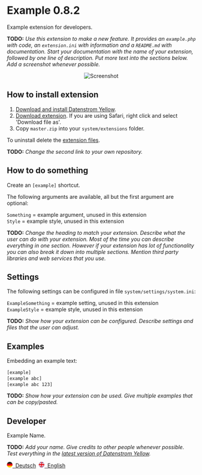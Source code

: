 Example 0.8.2
=============
Example extension for developers.

**TODO:** *Use this extension to make a new feature. It provides an `example.php` with code, an `extension.ini` with information and a `README.md` with documentation. Start your documentation with the name of your extension, followed by one line of description. Put more text into the sections below. Add a screenshot whenever possible.* 

<p align="center"><img src="example-screenshot.png?raw=true" alt="Screenshot"></p>

## How to install extension

1. [Download and install Datenstrom Yellow](https://github.com/datenstrom/yellow/).
2. [Download extension](https://github.com/schulle4u/yellow-extension-example/archive/master.zip). If you are using Safari, right click and select 'Download file as'.
3. Copy `master.zip` into your `system/extensions` folder.

To uninstall delete the [extension files](extension.ini).

**TODO:** *Change the second link to your own repository.*

## How to do something

Create an `[example]` shortcut. 

The following arguments are available, all but the first argument are optional:

`Something` = example argument, unused in this extension    
`Style` = example style, unused in this extension

**TODO:** *Change the heading to match your extension. Describe what the user can do with your extension. Most of the time you can describe everything in one section. However if your extension has lot of functionality you can also break it down into multiple sections. Mention third party libraries and web services that you use.*

## Settings

The following settings can be configured in file `system/settings/system.ini`:

`ExampleSomething` = example setting, unused in this extension  
`ExampleStyle` = example style, unused in this extension  

**TODO:** *Show how your extension can be configured. Describe settings and files that the user can adjust.*

## Examples

Embedding an example text:

    [example]
    [example abc]
    [example abc 123]

**TODO:** *Show how your extension can be used. Give multiple examples that can be copy/pasted.*

## Developer

Example Name.

**TODO:** *Add your name. Give credits to other people whenever possible. Test everything in the [latest version of Datenstrom Yellow](https://github.com/datenstrom/yellow).*

<p>
<a href="README-de.md"><img src="https://raw.githubusercontent.com/datenstrom/yellow-extensions/master/features/help/language-de.png" width="15" height="15" alt="Deutsch">&nbsp; Deutsch</a>&nbsp;
<a href="README.md"><img src="https://raw.githubusercontent.com/datenstrom/yellow-extensions/master/features/help/language-en.png" width="15" height="15" alt="English">&nbsp; English</a>&nbsp;
</p>

